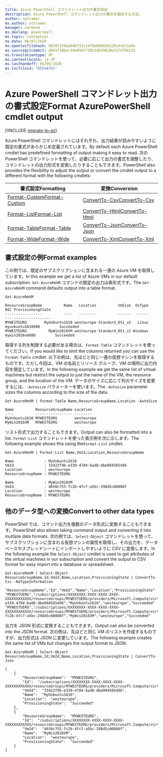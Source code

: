 ```yaml
---
title: Azure PowerShell コマンドレット出力の書式設定
description: Azure PowerShell コマンドレット出力の書式を設定する方法。
author: sptramer
ms.author: sttramer
manager: carmonm
ms.devlang: powershell
ms.topic: conceptual
ms.date: 06/07/2018
ms.openlocfilehash: 982073768a04bf31c14f9e89665822014cb72a9e
ms.sourcegitcommit: d661f38bec34e65bf73913db59028e11fd78b131
ms.translationtype: HT
ms.contentlocale: ja-JP
ms.lasthandoff: 05/05/2020
ms.locfileid: "65534741"
---
```

# <a name="format-azurepowershell-cmdlet-output"></a><span data-ttu-id="752f5-103">Azure PowerShell コマンドレット出力の書式設定</span><span class="sxs-lookup"><span data-stu-id="752f5-103">Format AzurePowerShell cmdlet output</span></span>

[!INCLUDE [migrate-to-az](../includes/migrate-to-az.md)]

<span data-ttu-id="752f5-104">Azure PowerShell コマンドレットにはそれぞれ、出力結果が読みやすいように既定の書式があらかじめ定義されています。</span><span class="sxs-lookup"><span data-stu-id="752f5-104">By default each Azure PowerShell cmdlet has predefined formatting of output making it easy to read.</span></span>  <span data-ttu-id="752f5-105">次の PowerShell コマンドレットを使って、必要に応じて出力の書式を調整したり、コマンドレットの出力形式を変換したりすることもできます。</span><span class="sxs-lookup"><span data-stu-id="752f5-105">PowerShell also provides the flexibility to adjust the output or convert the cmdlet output to a different format with the following cmdlets:</span></span>

| <span data-ttu-id="752f5-106">書式設定</span><span class="sxs-lookup"><span data-stu-id="752f5-106">Formatting</span></span>      | <span data-ttu-id="752f5-107">変換</span><span class="sxs-lookup"><span data-stu-id="752f5-107">Conversion</span></span>       |
|-----------------|------------------|
| [<span data-ttu-id="752f5-108">Format-Custom</span><span class="sxs-lookup"><span data-stu-id="752f5-108">Format-Custom</span></span>](/powershell/module/microsoft.powershell.utility/format-custom) | [<span data-ttu-id="752f5-109">ConvertTo-Csv</span><span class="sxs-lookup"><span data-stu-id="752f5-109">ConvertTo-Csv</span></span>](/powershell/module/microsoft.powershell.utility/convertto-csv)  |
| [<span data-ttu-id="752f5-110">Format-List</span><span class="sxs-lookup"><span data-stu-id="752f5-110">Format-List</span></span>](/powershell/module/microsoft.powershell.utility/format-list)   | [<span data-ttu-id="752f5-111">ConvertTo-Html</span><span class="sxs-lookup"><span data-stu-id="752f5-111">ConvertTo-Html</span></span>](/powershell/module/microsoft.powershell.utility/convertto-html) |
| [<span data-ttu-id="752f5-112">Format-Table</span><span class="sxs-lookup"><span data-stu-id="752f5-112">Format-Table</span></span>](/powershell/module/microsoft.powershell.utility/format-table)  | [<span data-ttu-id="752f5-113">ConvertTo-Json</span><span class="sxs-lookup"><span data-stu-id="752f5-113">ConvertTo-Json</span></span>](/powershell/module/microsoft.powershell.utility/convertto-json) |
| [<span data-ttu-id="752f5-114">Format-Wide</span><span class="sxs-lookup"><span data-stu-id="752f5-114">Format-Wide</span></span>](/powershell/module/microsoft.powershell.utility/format-wide)   | [<span data-ttu-id="752f5-115">ConvertTo-Xml</span><span class="sxs-lookup"><span data-stu-id="752f5-115">ConvertTo-Xml</span></span>](/powershell/module/microsoft.powershell.utility/convertto-xml)  |

## <a name="format-examples"></a><span data-ttu-id="752f5-116">書式設定の例</span><span class="sxs-lookup"><span data-stu-id="752f5-116">Format examples</span></span>

<span data-ttu-id="752f5-117">この例では、既定のサブスクリプションに含まれる一連の Azure VM を取得しています。</span><span class="sxs-lookup"><span data-stu-id="752f5-117">In this example we get a list of Azure VMs in our default subscription.</span></span>  <span data-ttu-id="752f5-118">`Get-AzureRmVM` コマンドの既定の出力は表形式です。</span><span class="sxs-lookup"><span data-stu-id="752f5-118">The `Get-AzureRmVM` command defaults output into a table format.</span></span>

```azurepowershell-interactive
Get-AzureRmVM
```

```output
ResourceGroupName          Name   Location          VmSize  OsType              NIC ProvisioningState
-----------------          ----   --------          ------  ------              --- -----------------
MYWESTEURG        MyUnbuntu1610 westeurope Standard_DS1_v2   Linux myunbuntu1610980         Succeeded
MYWESTEURG          MyWin2016VM westeurope Standard_DS1_v2 Windows   mywin2016vm880         Succeeded
```

<span data-ttu-id="752f5-119">取得する列を制限する必要がある場合は、`Format-Table` コマンドレットを使ってください。</span><span class="sxs-lookup"><span data-stu-id="752f5-119">If you would like to limit the columns returned you can use the `Format-Table` cmdlet.</span></span> <span data-ttu-id="752f5-120">以下の例は、先ほどと同じ一連の仮想マシンを取得するものです。ただし今回は、VM の名前とリソース グループ、VM の場所に出力内容を限定しています。</span><span class="sxs-lookup"><span data-stu-id="752f5-120">In the following example we get the same list of virtual machines but restrict the output to just the name of the VM, the resource group, and the location of the VM.</span></span>  <span data-ttu-id="752f5-121">データのサイズに応じて列のサイズを変更するには、`-Autosize` パラメーターを使います。</span><span class="sxs-lookup"><span data-stu-id="752f5-121">The `-Autosize` parameter sizes the columns according to the size of the data.</span></span>

```azurepowershell-interactive
Get-AzureRmVM | Format-Table Name,ResourceGroupName,Location -AutoSize
```

```output
Name          ResourceGroupName Location
----          ----------------- --------
MyUnbuntu1610 MYWESTEURG        westeurope
MyWin2016VM   MYWESTEURG        westeurope
```

<span data-ttu-id="752f5-122">リスト形式で出力することもできます。</span><span class="sxs-lookup"><span data-stu-id="752f5-122">Output can also be formatted into a list.</span></span> <span data-ttu-id="752f5-123">`Format-List` コマンドレットを使った表示例を次に示します。</span><span class="sxs-lookup"><span data-stu-id="752f5-123">The following example shows this using the`Format-List` cmdlet.</span></span>

```azurepowershell-interactive
Get-AzureRmVM | Format-List Name,VmId,Location,ResourceGroupName
```

```output
Name              : MyUnbuntu1610
VmId              : 33422f9b-e339-4704-bad8-dbe094585496
Location          : westeurope
ResourceGroupName : MYWESTEURG

Name              : MyWin2016VM
VmId              : 4650c755-fc2b-4fc7-a5bc-298d5c00808f
Location          : westeurope
ResourceGroupName : MYWESTEURG
```

## <a name="convert-to-other-data-types"></a><span data-ttu-id="752f5-124">他のデータ型への変換</span><span class="sxs-lookup"><span data-stu-id="752f5-124">Convert to other data types</span></span>

<span data-ttu-id="752f5-125">PowerShell では、コマンド出力を複数のデータ形式に変換することもできます。</span><span class="sxs-lookup"><span data-stu-id="752f5-125">PowerShell also allows taking command output and converting it into multiple data formats.</span></span> <span data-ttu-id="752f5-126">次の例では、`Select-Object` コマンドレットを使って、サブスクリプションに含まれる仮想マシンの属性を取得し、その出力を、データベースやスプレッドシートにインポートしやすいように CSV に変換します。</span><span class="sxs-lookup"><span data-stu-id="752f5-126">In the following example the `Select-Object` cmdlet is used to get attributes of the virtual machines in our subscription and convert the output to CSV format for easy import into a database or spreadsheet.</span></span>

```azurepowershell-interactive
Get-AzureRmVM | Select-Object ResourceGroupName,Id,VmId,Name,Location,ProvisioningState | ConvertTo-Csv -NoTypeInformation
```

```output
"ResourceGroupName","Id","VmId","Name","Location","ProvisioningState"
"MYWESTUERG","/subscriptions/XXXXXXXX-XXXX-XXXX-XXXX-XXXXXXXXXXXX/resourceGroups/MYWESTUERG/providers/Microsoft.Compute/virtualMachines/MyUnbuntu1610","33422f9b-e339-4704-bad8-dbe094585496","MyUnbuntu1610","westeurope","Succeeded"
"MYWESTUERG","/subscriptions/XXXXXXXX-XXXX-XXXX-XXXX-XXXXXXXXXXXX/resourceGroups/MYWESTUERG/providers/Microsoft.Compute/virtualMachines/MyWin2016VM","4650c755-fc2b-4fc7-a5bc-298d5c00808f","MyWin2016VM","westeurope","Succeeded"
```

<span data-ttu-id="752f5-127">出力を JSON 形式に変換することもできます。</span><span class="sxs-lookup"><span data-stu-id="752f5-127">Output can also be converted into the JSON format.</span></span>  <span data-ttu-id="752f5-128">次の例は、先ほどと同じ VM のリストを作成するものですが、出力形式は JSON に変更しています。</span><span class="sxs-lookup"><span data-stu-id="752f5-128">The following example creates the same list of VMs but changes the output format to JSON.</span></span>

```azurepowershell-interactive
Get-AzureRmVM | Select-Object ResourceGroupName,Id,VmId,Name,Location,ProvisioningState | ConvertTo-Json
```

```output
[
    {
        "ResourceGroupName":  "MYWESTEURG",
        "Id":  "/subscriptions/XXXXXXXX-XXXX-XXXX-XXXX-XXXXXXXXXXXX/resourceGroups/MYWESTEURG/providers/Microsoft.Compute/virtualMachines/MyUnbuntu1610",
        "VmId":  "33422f9b-e339-4704-bad8-dbe094585496",
        "Name":  "MyUnbuntu1610",
        "Location":  "westeurope",
        "ProvisioningState":  "Succeeded"
    },
    {
        "ResourceGroupName":  "MYWESTEURG",
        "Id":  "/subscriptions/XXXXXXXX-XXXX-XXXX-XXXX-XXXXXXXXXXXX/resourceGroups/MYWESTEURG/providers/Microsoft.Compute/virtualMachines/MyWin2016VM",
        "VmId":  "4650c755-fc2b-4fc7-a5bc-298d5c00808f",
        "Name":  "MyWin2016VM",
        "Location":  "westeurope",
        "ProvisioningState":  "Succeeded"
    }
]
```
